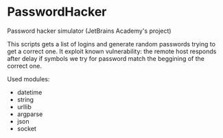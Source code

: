 # PasswordHacker
Password hacker simulator (JetBrains Academy's project)

This scripts gets a list of logins and generate random passwords trying to get a correct one. It exploit known vulnerability: the remote host responds after delay if symbols we try for password match the beggining of the correct one.

Used modules:
- datetime
- string
- urllib
- argparse
- json
- socket

